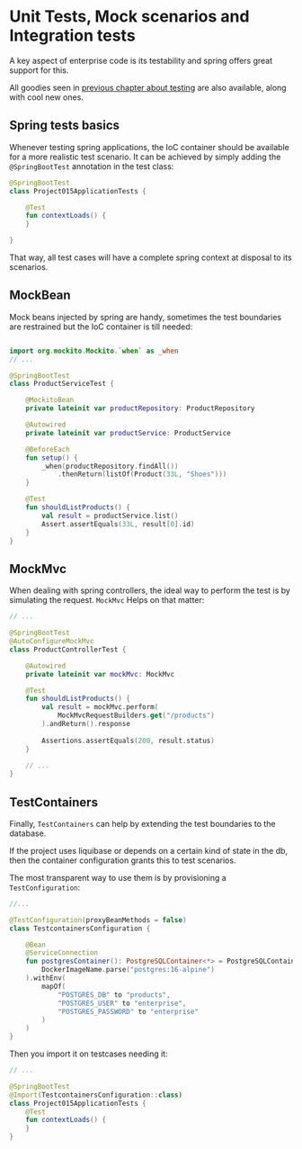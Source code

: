 # Unit Tests, Mock scenarios and Integration tests

A key aspect of enterprise code is its testability and spring offers great
support for this.

All goodies seen in [previous chapter about testing][0801] are also available,
along with cool new ones.

## Spring tests basics

Whenever testing spring applications, the IoC container should be available for
a more realistic test scenario. It can be achieved by simply adding the 
`@SpringBootTest` annotation in the test class:

```kotlin
@SpringBootTest
class Project015ApplicationTests {

	@Test
	fun contextLoads() {
	}

}
```

That way, all test cases will have a complete spring context at disposal to its
scenarios.

## MockBean

Mock beans injected by spring are handy, sometimes the test boundaries are
restrained but the IoC container is till needed:

```kotlin

import org.mockito.Mockito.`when` as _when
// ...

@SpringBootTest
class ProductServiceTest {

    @MockitoBean
    private lateinit var productRepository: ProductRepository

    @Autowired
    private lateinit var productService: ProductService

    @BeforeEach
    fun setup() {
        _when(productRepository.findAll())
            .thenReturn(listOf(Product(33L, "Shoes")))
    }

    @Test
    fun shouldListProducts() {
        val result = productService.list()
        Assert.assertEquals(33L, result[0].id)
    }
}
```

## MockMvc

When dealing with spring controllers, the ideal way to perform the test is by
simulating the request. `MockMvc` Helps on that matter:

```kotlin
// ...

@SpringBootTest
@AutoConfigureMockMvc
class ProductControllerTest {

    @Autowired
    private lateinit var mockMvc: MockMvc

    @Test
    fun shouldListProducts() {
        val result = mockMvc.perform(
            MockMvcRequestBuilders.get("/products")
        ).andReturn().response
        
        Assertions.assertEquals(200, result.status)
    }
    
    // ...
}
```

## TestContainers

Finally, `TestContainers` can help by extending the test boundaries to the
database.

If the project uses liquibase or depends on a certain kind of state in the db,
then the container configuration grants this to test scenarios.

The most transparent way to use them is by provisioning a `TestConfiguration`:

```kotlin
//...

@TestConfiguration(proxyBeanMethods = false)
class TestcontainersConfiguration {

    @Bean
    @ServiceConnection
    fun postgresContainer(): PostgreSQLContainer<*> = PostgreSQLContainer(
        DockerImageName.parse("postgres:16-alpine")
    ).withEnv(
        mapOf(
            "POSTGRES_DB" to "products",
            "POSTGRES_USER" to "enterprise",
            "POSTGRES_PASSWORD" to "enterprise"
        )
    )
}
```

Then you import it on testcases needing it:

```kotlin
// ...

@SpringBootTest
@Import(TestcontainersConfiguration::class)
class Project015ApplicationTests {
    @Test
    fun contextLoads() {
    }
}
```

[0801]: ./0013-unit-tests-part-1.md
